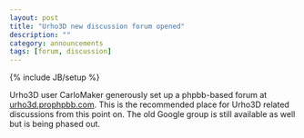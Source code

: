 ```yaml
---
layout: post
title: "Urho3D new discussion forum opened"
description: ""
category: announcements
tags: [forum, discussion]
---
```

{% include JB/setup %}

Urho3D user CarloMaker generously set up a phpbb-based forum at [urho3d.prophpbb.com](http://urho3d.prophpbb.com). This is the recommended place for Urho3D related discussions from this point on.
The old Google group is still available as well but is being phased out.
